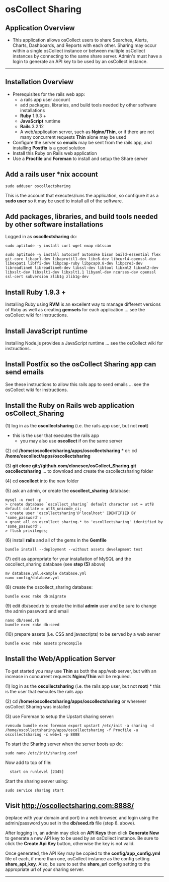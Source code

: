 # osCollect Sharing

## Application Overview

* This application allows osCollect users to share Searches, Alerts, Charts, Dashboards, and Reports 
with each other.  Sharing may occur within a single osCollect instance or between multiple osCollect 
instances by connecting to the same share server.  Admin's must have a login to generate an API key to 
be used by an osCollect instance.

***

## Installation Overview

* Prerequisites for the rails web app:
  * a rails app user account
  * add packages, libraries, and build tools needed by other software installations
  * **Ruby** 1.9.3 +
  * **JavaScript** runtime
  * **Rails** 3.2.12
  * A web/application server, such as **Nginx/Thin**, or if there are not many concurrent requests **Thin** alone may be used
* Configure the server so **emails** may be sent from the rails app, and installing **Postfix** is a good solution
* Install this Ruby on Rails web application
* Use a **Procfile** and **Foreman** to install and setup the Share server


## Add a rails user *nix account

```
sudo adduser oscollectsharing
```

This is the account that executes/runs the application, so configure it as a **sudo user** so it may be used to install all of the software.


## Add packages, libraries, and build tools needed by other software installations

Logged in as **oscollectsharing** do:

```
sudo aptitude -y install curl wget nmap nbtscan
```

```
sudo aptitude -y install autoconf automake bison build-essential flex git-core libapr1-dev libaprutil1-dev libc6-dev libcurl4-openssl-dev libexpat1 libffi-dev libpcap-ruby libpcap0.8-dev libpcre3-dev libreadline6 libreadline6-dev libssl-dev libtool libxml2 libxml2-dev libxslt-dev libxslt1-dev libxslt1.1 libyaml-dev ncurses-dev openssl ssl-cert subversion zlib1g zlib1g-dev
```

## Install Ruby 1.9.3 +

Installing Ruby using **RVM** is an excellent way to manage different versions of Ruby as well as creating **gemsets** for each application  ... see the osCollect wiki for instructions.


## Install JavaScript runtime

Installing Node.js provides a JavaScript runtime ... see the osCollect wiki for instructions.


## Install Postfix so the osCollect Sharing app can send emails

See these instructions to allow this rails app to send emails ... see the osCollect wiki for instructions.


## Install the Ruby on Rails web application osCollect_Sharing

(1) log in as the **oscollectsharing** (i.e. the rails app user, but not **root**)
  * this is the user that executes the rails app
	* you may also use **oscollect** if on the same server

(2) cd **/home/oscollectsharing/apps/oscollectsharing**
	* or: cd **/home/oscollect/apps/oscollectsharing**

(3) **git clone git://github.com/clonesec/osCollect_Sharing.git oscollectsharing** ... to download and create the oscollectsharing folder

(4) cd **oscollect** into the new folder

(5) ask an admin, or create the **oscollect_sharing** database:

```
mysql -u root -p
> create database `oscollect_sharing` default character set = utf8 default collate = utf8_unicode_ci;
> create user 'oscollectsharing'@'localhost' IDENTIFIED BY 'some_password';
> grant all on oscollect_sharing.* to 'oscollectsharing' identified by 'some_password';
> flush privileges;
```
(6) install **rails** and all of the gems in the **Gemfile**

```
bundle install --deployment --without assets development test
```
(7) edit as appropriate for your installation of MySQL and the oscollect_sharing database (see **step (5)** above)

```
mv database.yml.example database.yml
nano config/database.yml
```
(8) create the oscollect_sharing database:

```
bundle exec rake db:migrate
```
(9) edit db/seed.rb to create the initial **admin** user and be sure to change the admin password and email

```
nano db/seed.rb
bundle exec rake db:seed
```
(10) prepare assets (i.e. CSS and javascripts) to be served by a web server

```
bundle exec rake assets:precompile
```

## Install the Web/Application Server

To get started you may use **Thin** as both the app/web server, but with an increase in concurrent requests **Nginx/Thin** will be required.

(1) log in as the **oscollectsharing** (i.e. the rails app user, but not **root**)
	* this is the user that executes the rails app

(2) cd **/home/oscollectsharing/apps/oscollectsharing** or wherever osCollect Sharing was installed

(3) use Foreman to setup the Upstart sharing server:

```
rvmsudo bundle exec foreman export upstart /etc/init -a sharing -d /home/oscollectsharing/apps/oscollectsharing -f Procfile -u oscollectsharing -c web=1 -p 8888
```

To start the Sharing server when the server boots up do:

```
sudo nano /etc/init/sharing.conf
```

Now add to top of file:

```
  start on runlevel [2345]
```

Start the sharing server using:

```
sudo service sharing start
```


## Visit http://oscollectsharing.com:8888/
(replace with your domain and port) in a web browser, and login using the admin/password you set in the **db/seed.rb** file (step 8. above).

After logging in, an admin may click on **API Keys** then click **Generate New** to generate a new API 
key to be used by an osCollect instance.  Be sure to click the **Create Api Key** button, otherwise the 
key is not valid.

Once generated, the API Key may be copied to the **config/app_config.yml** file of 
each, if more than one, osCollect instance as the config setting **share_api_key**.  Also, be sure to set the **share_url** config setting to the appropriate url of your sharing server.


***
